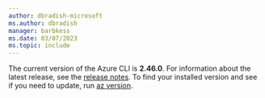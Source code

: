```yaml
---
author: dbradish-microsoft
ms.author: dbradish
manager: barbkess
ms.date: 03/07/2023
ms.topic: include
---
```


The current version of the Azure CLI is __2.46.0__. For information about the latest release, see the [release notes](../release-notes-azure-cli.md). To find your installed version and see if you need to update, run [az version](/cli/azure/reference-index#az_version).
